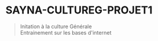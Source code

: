 # SAYNA-CULTUREG-PROJET1
> Initation à la culture Générale  
> Entrainement sur les bases d'internet
